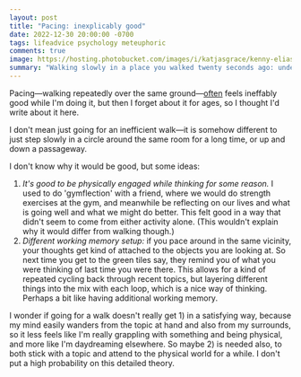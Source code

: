 ```yaml
---
layout: post
title: "Pacing: inexplicably good"
date: 2022-12-30 20:00:00 -0700
tags: lifeadvice psychology meteuphoric
comments: true
image: https://hosting.photobucket.com/images/i/katjasgrace/kenny-eliason-m_rrkduuHkU-unsplash.jpg
summary: "Walking slowly in a place you walked twenty seconds ago: underrated"
---
```

Pacing&mdash;walking repeatedly over the same ground&mdash;[often](https://worldspiritsockpuppet.substack.com/p/oxford-circles-and-planes-19-10-29) feels ineffably good while I'm doing it, but then I forget about it for ages, so I thought I'd write about it here. 

I don't mean just going for an inefficient walk&mdash;it is somehow different to just step slowly in a circle around the same room for a long time, or up and down a passageway. <!--ex-->

I don't know why it would be good, but some ideas:

1. *It's good to be physically engaged while thinking for some reason.* I used to do 'gymflection' with a friend, where we would do strength exercises at the gym, and meanwhile be reflecting on our lives and what is going well and what we might do better. This felt good in a way that didn't seem to come from either activity alone. (This wouldn't explain why it would differ from walking though.)
2. *Different working memory setup:* if you pace around in the same vicinity, your thoughts get kind of attached to the objects you are looking at. So next time you get to the green tiles say, they remind you of what you were thinking of last time you were there. This allows for a kind of repeated cycling back through recent topics, but layering different things into the mix with each loop, which is a nice way of thinking. Perhaps a bit like having additional working memory.

I wonder if going for a walk doesn't really get 1) in a satisfying way, because my mind easily wanders from the topic at hand and also from my surrounds, so it less feels like I'm really grappling with something and being physical, and more like I'm daydreaming elsewhere. So maybe 2) is needed also, to both stick with a topic and attend to the physical world for a while. I don't put a high probability on this detailed theory.